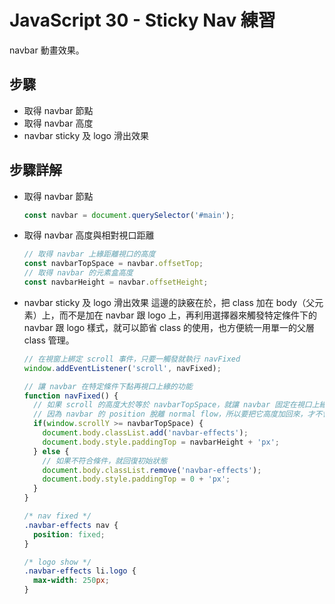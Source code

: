 # JavaScript 30 - Sticky Nav 練習

navbar 動畫效果。

## 步驟

- 取得 navbar 節點
- 取得 navbar 高度
- navbar sticky 及 logo 滑出效果

## 步驟詳解

- 取得 navbar 節點
  ```javascript
  const navbar = document.querySelector('#main');
  ```
- 取得 navbar 高度與相對視口距離
  ```javascript
  // 取得 navbar 上緣距離視口的高度
  const navbarTopSpace = navbar.offsetTop;
  // 取得 navbar 的元素盒高度
  const navbarHeight = navbar.offsetHeight;
  ```
- navbar sticky 及 logo 滑出效果
  這邊的訣竅在於，把 class 加在 body（父元素）上，而不是加在 navbar 跟 logo 上，再利用選擇器來觸發特定條件下的 navbar 跟 logo 樣式，就可以節省 class 的使用，也方便統一用單一的父層 class 管理。
  ```javascript
  // 在視窗上綁定 scroll 事件，只要一觸發就執行 navFixed
  window.addEventListener('scroll', navFixed);

  // 讓 navbar 在特定條件下黏再視口上緣的功能
  function navFixed() {
    // 如果 scroll 的高度大於等於 navbarTopSpace，就讓 navbar 固定在視口上緣
    // 因為 navbar 的 position 脫離 normal flow，所以要把它高度加回來，才不會造成畫面跳動
    if(window.scrollY >= navbarTopSpace) {
      document.body.classList.add('navbar-effects');
      document.body.style.paddingTop = navbarHeight + 'px';
    } else {
      // 如果不符合條件，就回復初始狀態
      document.body.classList.remove('navbar-effects');
      document.body.style.paddingTop = 0 + 'px';
    }
  }
  ```
  ```css
  /* nav fixed */
  .navbar-effects nav {
    position: fixed;
  }

  /* logo show */
  .navbar-effects li.logo {
    max-width: 250px;
  }
  ```